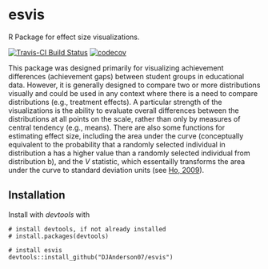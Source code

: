 # esvis
R Package for effect size visualizations.

[![Travis-CI Build Status](https://travis-ci.org/DJAnderson07/esvis.svg?branch=master)](https://travis-ci.org/DJAnderson07/esvis) 
[![codecov](https://codecov.io/gh/DJAnderson07/esvis/branch/master/graph/badge.svg)](https://codecov.io/gh/DJAnderson07/esvis)

This package was designed primarily for visualizing achievement differences (achievement gaps) between student groups in educational data. However, it is generally designed to compare two or more distributions visually and could be used in any context where there is a need to compare distributions (e.g., treatment effects). A particular strength of the visualizations is the ability to evaluate overall differences between the distributions at all points on the scale, rather than only by measures of central tendency (e.g., means). There are also some functions for estimating effect size, including the area under the curve (conceptually equivalent to the probability that a randomly selected individual in distribution a has a higher value than a randomly selected individual from distribution b), and the *V* statistic, which essentailly transforms the area under the curve to standard deviation units (see [Ho, 2009](https://www.jstor.org/stable/40263526?seq=1#page_scan_tab_contents)).

## Installation
Install with *devtools* with

```{r }
# install devtools, if not already installed
# install.packages(devtools)

# install esvis
devtools::install_github("DJAnderson07/esvis")
```
